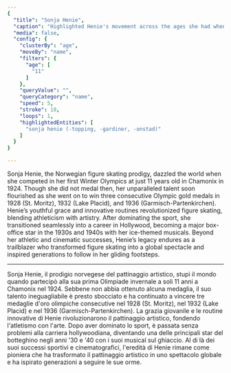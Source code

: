 ```yaml
---
{
  "title": "Sonja Henie",
  "caption": "Highlighted Henie's movement across the ages she had when competing in the Olympic games",
  "media": false,
  "config": {
    "clusterBy": "age",
    "moveBy": "name",
    "filters": {
      "age": [
        "11"
      ]
    },
    "queryValue": "",
    "queryCategory": "name",
    "speed": 5,
    "stroke": 10,
    "loops": 1,
    "highlightedEntities": [
      "sonja henie (-topping, -gardiner, -onstad)"
    ]
  }
}

---
```

Sonja Henie, the Norwegian figure skating prodigy, dazzled the world when she competed in her first Winter Olympics at just 11 years old in Chamonix in 1924. Though she did not medal then, her unparalleled talent soon flourished as she went on to win three consecutive Olympic gold medals in 1928 (St. Moritz), 1932 (Lake Placid), and 1936 (Garmisch-Partenkirchen). Henie’s youthful grace and innovative routines revolutionized figure skating, blending athleticism with artistry. After dominating the sport, she transitioned seamlessly into a career in Hollywood, becoming a major box-office star in the 1930s and 1940s with her ice-themed musicals. Beyond her athletic and cinematic successes, Henie’s legacy endures as a trailblazer who transformed figure skating into a global spectacle and inspired generations to follow in her gliding footsteps.

---

Sonja Henie, il prodigio norvegese del pattinaggio artistico, stupì il mondo quando partecipò alla sua prima Olimpiade invernale a soli 11 anni a Chamonix nel 1924. Sebbene non abbia ottenuto alcuna medaglia, il suo talento ineguagliabile è presto sbocciato e ha continuato a vincere tre medaglie d'oro olimpiche consecutive nel 1928 (St. Moritz), nel 1932 (Lake Placid) e nel 1936 (Garmisch-Partenkirchen). La grazia giovanile e le routine innovative di Henie rivoluzionarono il pattinaggio artistico, fondendo l'atletismo con l'arte. Dopo aver dominato lo sport, è passata senza problemi alla carriera hollywoodiana, diventando una delle principali star del botteghino negli anni '30 e '40 con i suoi musical sul ghiaccio. Al di là dei suoi successi sportivi e cinematografici, l'eredità di Henie rimane come pioniera che ha trasformato il pattinaggio artistico in uno spettacolo globale e ha ispirato generazioni a seguire le sue orme.
